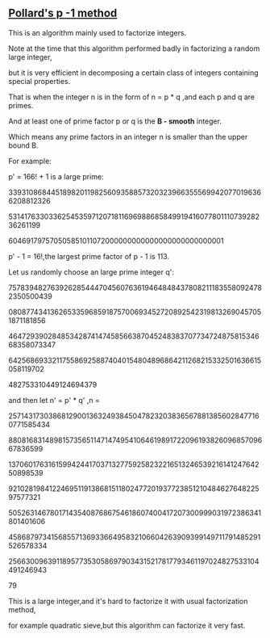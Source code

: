## [Pollard's p -1 method](https://en.wikipedia.org/wiki/Pollard%27s_p_%E2%88%92_1_algorithm)
This is an algorithm mainly used to factorize integers.

Note at the time that this algorithm performed badly in factorizing a random large integer, 

but it is very efficient in decomposing a certain class of integers containing special properties.

That is when the integer n is in the form of n = p * q ,and each p and q are primes.

And at least one of prime factor p or q is the **B - smooth** integer.

Which means any prime factors in an integer n is smaller than the upper bound B.

For example:

p' = 166! + 1 is a large prime:

3393108684451898201198256093588573203239663555699420770196366208812326

5314176330336254535971207181169698868584991941607780111073928236261199

604691797570505851011072000000000000000000000000001

p' - 1 = 16!,the largest prime factor of p - 1 is 113.

Let us randomly choose an large prime integer q':

7578394827639262854447045607636194648484378082111835580924782350500439

0808774341362653359685918757006934527208925423198132690457051871181856

4647293902848534287414745856638704524838370773472487581534668358073347

6425686933211755869258874040154804896864211268215332501636615058119702

482753310449124694379

and then let n' = p' * q' ,n = 

2571431730386812900136324938450478232038365678813856028477160771585434

8808168314898157356511471474954106461989172209619382609685709667836599

1370601763161599424417037132775925823221651324653921614124764250898539

9210281984122469511913868151180247720193772385121048462764822597577321

5052631467801714354087686754618607400417207300999031972386341801401606

4586879734156855713693366495832106604263909399149711791485291526578334

2566300963911895773530586979034315217817793461197024827533104491246943

79

This is a large integer,and it's hard to factorize it with usual factorization method,

for example quadratic sieve,but this algorithm can factorize it very fast.






